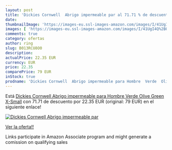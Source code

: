 ```yaml
---
layout: post
title: 'Dickies Cornwell  Abrigo impermeable par al 71.71 % de descuento'
date: 
thumbnailImage: 'https://images-eu.ssl-images-amazon.com/images/I/41UgI4Q%2BQfL._SL200_.jpg'
images: [ 'https://images-eu.ssl-images-amazon.com/images/I/41UgI4Q%2BQfL._SL200_.jpg' ]
comments: true
category: ofertas
author: ring
slug: B013RCU8O0
description:
actualPrice: 22.35 EUR
currency: EUR
price: 22.35
comparePrice: 79 EUR
inStock: true
prodname: 'Dickies Cornwell  Abrigo impermeable para Hombre  Verde  Olive Green   X-Small'
---
```


Está [Dickies Cornwell  Abrigo impermeable para Hombre  Verde  Olive Green   X-Small](https://www.amazon.es/dp/B013RCU8O0/?tag=tolees-21) con 71.71 de descuento por 22.35 EUR (original: 79 EUR) en el siguiente enlace!

[![Dickies Cornwell  Abrigo impermeable par](https://images-eu.ssl-images-amazon.com/images/I/41UgI4Q%2BQfL._SL200_.jpg)](https://www.amazon.es/dp/B013RCU8O0/?tag=tolees-21)

[Ver la oferta!!](https://www.amazon.es/dp/B013RCU8O0/?tag=tolees-21)

Links participate in Amazon Associate program and might generate a comission on qualifying sales


